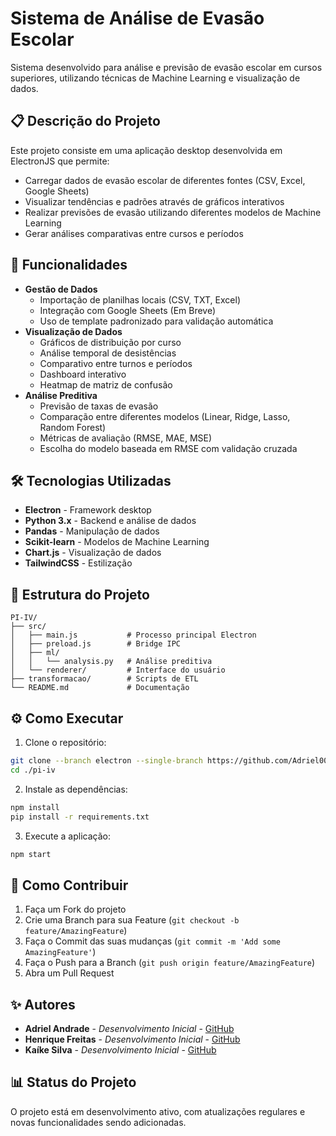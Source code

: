 # Sistema de Análise de Evasão Escolar
Sistema desenvolvido para análise e previsão de evasão escolar em cursos superiores, utilizando técnicas de Machine Learning e visualização de dados.
## 📋 Descrição do Projeto
Este projeto consiste em uma aplicação desktop desenvolvida em ElectronJS que permite:
- Carregar dados de evasão escolar de diferentes fontes (CSV, Excel, Google Sheets)
- Visualizar tendências e padrões através de gráficos interativos
- Realizar previsões de evasão utilizando diferentes modelos de Machine Learning
- Gerar análises comparativas entre cursos e períodos
## 🚀 Funcionalidades
- **Gestão de Dados**
  - Importação de planilhas locais (CSV, TXT, Excel)
  - Integração com Google Sheets (Em Breve)
  - Uso de template padronizado para validação automática
- **Visualização de Dados**
  - Gráficos de distribuição por curso
  - Análise temporal de desistências
  - Comparativo entre turnos e períodos
  - Dashboard interativo
  - Heatmap de matriz de confusão
- **Análise Preditiva**
  - Previsão de taxas de evasão
  - Comparação entre diferentes modelos (Linear, Ridge, Lasso, Random Forest)
  - Métricas de avaliação (RMSE, MAE, MSE)
  - Escolha do modelo baseada em RMSE com validação cruzada
## 🛠️ Tecnologias Utilizadas
- **Electron** - Framework desktop
- **Python 3.x** - Backend e análise de dados
- **Pandas** - Manipulação de dados
- **Scikit-learn** - Modelos de Machine Learning
- **Chart.js** - Visualização de dados
- **TailwindCSS** - Estilização
## 📁 Estrutura do Projeto
```
PI-IV/
├── src/
│   ├── main.js           # Processo principal Electron
│   ├── preload.js        # Bridge IPC
│   ├── ml/
│   │   └── analysis.py   # Análise preditiva
│   └── renderer/         # Interface do usuário
├── transformacao/        # Scripts de ETL
└── README.md             # Documentação
```

## ⚙️ Como Executar
1. Clone o repositório:

```bash
git clone --branch electron --single-branch https://github.com/Adriel007/PI-IV/
cd ./pi-iv
```


2. Instale as dependências:
```bash
npm install
pip install -r requirements.txt
```


3. Execute a aplicação:
```bash
npm start
```


## 🤝 Como Contribuir
1. Faça um Fork do projeto
2. Crie uma Branch para sua Feature (`git checkout -b feature/AmazingFeature`)
3. Faça o Commit das suas mudanças (`git commit -m 'Add some AmazingFeature'`)
4. Faça o Push para a Branch (`git push origin feature/AmazingFeature`)
5. Abra um Pull Request

## ✨ Autores
* **Adriel Andrade** - *Desenvolvimento Inicial* - [GitHub](https://github.com/adriel007)
* **Henrique Freitas** - *Desenvolvimento Inicial* - [GitHub](https://github.com/HenriqueRDF)
* **Kaíke Silva** - *Desenvolvimento Inicial* - [GitHub](https://github.com/)

## 📊 Status do Projeto
O projeto está em desenvolvimento ativo, com atualizações regulares e novas funcionalidades sendo adicionadas.